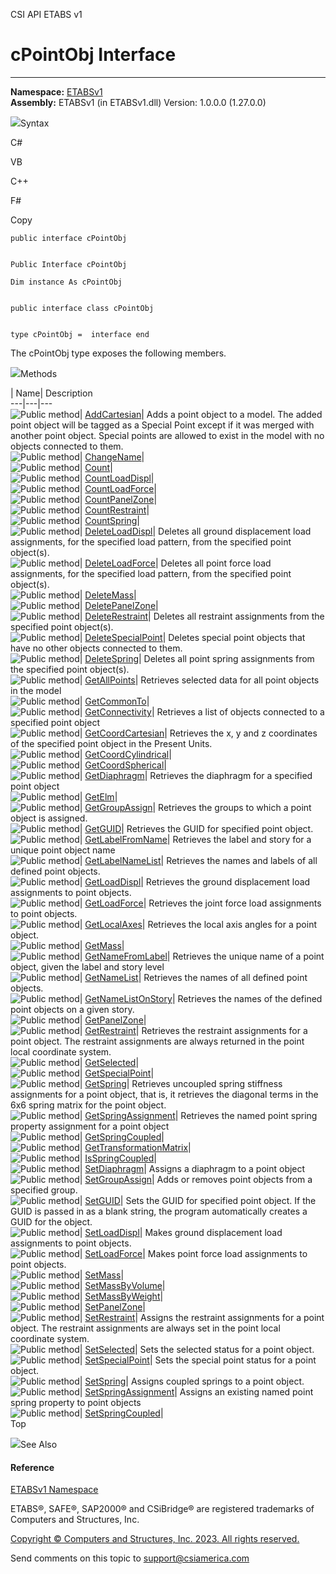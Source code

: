 ﻿

CSI API ETABS v1

# cPointObj Interface  
  
---  
  
**Namespace:** [ETABSv1](2780f1b8-2033-5289-2298-1cdb2a7508d9.htm)  
**Assembly:** ETABSv1 (in ETABSv1.dll) Version: 1.0.0.0 (1.27.0.0)

![](../icons/SectionExpanded.png)Syntax

C#

VB

C++

F#

Copy

    
    
    public interface cPointObj
    
    
    Public Interface cPointObj
    
    Dim instance As cPointObj
    
    
    public interface class cPointObj
    
    
    type cPointObj =  interface end

The cPointObj type exposes the following members.

![](../icons/SectionExpanded.png)Methods

| Name| Description  
---|---|---  
![Public method](../icons/pubmethod.gif)|
[AddCartesian](1cbd2c0c-8468-4eb1-7d48-6d635a523dbb.htm)|  Adds a point object
to a model. The added point object will be tagged as a Special Point except if
it was merged with another point object. Special points are allowed to exist
in the model with no objects connected to them.  
![Public method](../icons/pubmethod.gif)|
[ChangeName](631b1211-bb93-57a0-5573-e1530af66785.htm)|  
![Public method](../icons/pubmethod.gif)|
[Count](7c3a98f0-bc8c-8dfe-a73f-7f5214af8e75.htm)|  
![Public method](../icons/pubmethod.gif)|
[CountLoadDispl](2c0170a1-2127-f32b-133e-0a170f3c2636.htm)|  
![Public method](../icons/pubmethod.gif)|
[CountLoadForce](db6d5c6d-4cbe-70c6-a45f-af3537a5f7ca.htm)|  
![Public method](../icons/pubmethod.gif)|
[CountPanelZone](ba33252c-6ff0-0ccf-0099-da699403127f.htm)|  
![Public method](../icons/pubmethod.gif)|
[CountRestraint](df2650a3-966b-5dea-342c-8409cb41c086.htm)|  
![Public method](../icons/pubmethod.gif)|
[CountSpring](2a97f851-333f-bfbe-0340-769970600308.htm)|  
![Public method](../icons/pubmethod.gif)|
[DeleteLoadDispl](e98bc4eb-e665-d563-da3c-b6993532c2a7.htm)|  Deletes all
ground displacement load assignments, for the specified load pattern, from the
specified point object(s).  
![Public method](../icons/pubmethod.gif)|
[DeleteLoadForce](f3b8f6cc-5772-575f-f1c8-e6b95d867ed4.htm)|  Deletes all
point force load assignments, for the specified load pattern, from the
specified point object(s).  
![Public method](../icons/pubmethod.gif)|
[DeleteMass](3cc0a471-6c2a-d4f7-9206-3f300ec48ef8.htm)|  
![Public method](../icons/pubmethod.gif)|
[DeletePanelZone](a8b6dd81-c4a2-47a8-c547-08c41a5cd09d.htm)|  
![Public method](../icons/pubmethod.gif)|
[DeleteRestraint](5ed6e21a-e24f-4c2e-7dc8-28d6f70a2f85.htm)|  Deletes all
restraint assignments from the specified point object(s).  
![Public method](../icons/pubmethod.gif)|
[DeleteSpecialPoint](f53fbdd2-a713-d726-f293-197d5c9f4697.htm)|  Deletes
special point objects that have no other objects connected to them.  
![Public method](../icons/pubmethod.gif)|
[DeleteSpring](d7310c51-1ef2-90d7-2f1a-7c00d2c44b9b.htm)|  Deletes all point
spring assignments from the specified point object(s).  
![Public method](../icons/pubmethod.gif)|
[GetAllPoints](bc7e2258-e747-a623-86bd-adb193e86cd8.htm)|  Retrieves selected
data for all point objects in the model  
![Public method](../icons/pubmethod.gif)|
[GetCommonTo](825ac5d9-a64c-6d19-e0cc-3778bb881be7.htm)|  
![Public method](../icons/pubmethod.gif)|
[GetConnectivity](c0bdc330-7384-b4e0-ea45-a269d2e1e6a8.htm)|  Retrieves a list
of objects connected to a specified point object  
![Public method](../icons/pubmethod.gif)|
[GetCoordCartesian](b0b9bcdc-9d1c-0f0e-c0c1-b3d457335cb2.htm)|  Retrieves the
x, y and z coordinates of the specified point object in the Present Units.  
![Public method](../icons/pubmethod.gif)|
[GetCoordCylindrical](414ec971-fd32-6ca2-3847-e02474480bad.htm)|  
![Public method](../icons/pubmethod.gif)|
[GetCoordSpherical](67ea35ff-1992-7ecb-3a1e-96fa4dca4b8f.htm)|  
![Public method](../icons/pubmethod.gif)|
[GetDiaphragm](d6b324b0-a548-391a-859d-8b7660f3b8e9.htm)|  Retrieves the
diaphragm for a specified point object  
![Public method](../icons/pubmethod.gif)|
[GetElm](6710e3b0-201e-90f5-79f6-ab398fa80063.htm)|  
![Public method](../icons/pubmethod.gif)|
[GetGroupAssign](5983fe42-67e2-3e8b-c5fa-4752082683f6.htm)|  Retrieves the
groups to which a point object is assigned.  
![Public method](../icons/pubmethod.gif)|
[GetGUID](136af4ab-1c6a-271e-998c-0568c452e061.htm)|  Retrieves the GUID for
specified point object.  
![Public method](../icons/pubmethod.gif)|
[GetLabelFromName](90a09dcc-b4a0-5d91-d6da-714e57f968f6.htm)|  Retrieves the
label and story for a unique point object name  
![Public method](../icons/pubmethod.gif)|
[GetLabelNameList](cca52f90-0be4-9c4d-5081-f9a2e3438b05.htm)|  Retrieves the
names and labels of all defined point objects.  
![Public method](../icons/pubmethod.gif)|
[GetLoadDispl](5ecf3436-82ba-c701-d502-9ee0ddbd87cd.htm)|  Retrieves the
ground displacement load assignments to point objects.  
![Public method](../icons/pubmethod.gif)|
[GetLoadForce](c40b741a-c797-d11e-2822-6e5d156f5505.htm)|  Retrieves the joint
force load assignments to point objects.  
![Public method](../icons/pubmethod.gif)|
[GetLocalAxes](8d304afa-70e4-372e-0dc9-32ca8c8e5ea3.htm)|  Retrieves the local
axis angles for a point object.  
![Public method](../icons/pubmethod.gif)|
[GetMass](51eb544b-f781-2c45-62d5-2c629e91d05b.htm)|  
![Public method](../icons/pubmethod.gif)|
[GetNameFromLabel](87beb3b4-c01d-9417-c73e-f74aa874f67d.htm)|  Retrieves the
unique name of a point object, given the label and story level  
![Public method](../icons/pubmethod.gif)|
[GetNameList](04be0fd6-7714-d97f-96f6-fc6b6633ef9f.htm)|  Retrieves the names
of all defined point objects.  
![Public method](../icons/pubmethod.gif)|
[GetNameListOnStory](a82d61fa-3ba0-2a68-8d72-ed56b7f62333.htm)|  Retrieves the
names of the defined point objects on a given story.  
![Public method](../icons/pubmethod.gif)|
[GetPanelZone](1238680a-52d0-0fed-545f-ba16a96e1a8e.htm)|  
![Public method](../icons/pubmethod.gif)|
[GetRestraint](cabb094a-5766-a523-86cd-155dbdd57250.htm)|  Retrieves the
restraint assignments for a point object. The restraint assignments are always
returned in the point local coordinate system.  
![Public method](../icons/pubmethod.gif)|
[GetSelected](366b31a3-87da-6a2b-6a54-e01ff8d75c09.htm)|  
![Public method](../icons/pubmethod.gif)|
[GetSpecialPoint](91f7d417-3362-12ba-a158-474c51f57ee7.htm)|  
![Public method](../icons/pubmethod.gif)|
[GetSpring](001c55da-41a5-a188-8af9-15c260f79748.htm)|  Retrieves uncoupled
spring stiffness assignments for a point object, that is, it retrieves the
diagonal terms in the 6x6 spring matrix for the point object.  
![Public method](../icons/pubmethod.gif)|
[GetSpringAssignment](bbb02195-8e04-f369-e5bb-7cd33e54f923.htm)|  Retrieves
the named point spring property assignment for a point object  
![Public method](../icons/pubmethod.gif)|
[GetSpringCoupled](2bca72e5-dda3-be20-2b7a-db3033b0b728.htm)|  
![Public method](../icons/pubmethod.gif)|
[GetTransformationMatrix](bb49833f-a5d9-0bd0-3108-3976f0cc7ff3.htm)|  
![Public method](../icons/pubmethod.gif)|
[IsSpringCoupled](e16a5e55-6520-2c91-24d3-7a81241d4645.htm)|  
![Public method](../icons/pubmethod.gif)|
[SetDiaphragm](e9767ddd-290f-68bb-0127-51f5de3b3696.htm)|  Assigns a diaphragm
to a point object  
![Public method](../icons/pubmethod.gif)|
[SetGroupAssign](154a1e16-c48e-ce3d-b449-1b39e66e4dcc.htm)|  Adds or removes
point objects from a specified group.  
![Public method](../icons/pubmethod.gif)|
[SetGUID](66ee53f8-de5b-1eee-7830-ce9d1bc08ff3.htm)|  Sets the GUID for
specified point object. If the GUID is passed in as a blank string, the
program automatically creates a GUID for the object.  
![Public method](../icons/pubmethod.gif)|
[SetLoadDispl](09224328-81c8-04b8-df73-b1e3315349b4.htm)|  Makes ground
displacement load assignments to point objects.  
![Public method](../icons/pubmethod.gif)|
[SetLoadForce](ec92cef7-0528-4ff8-9285-f7c1903a98a4.htm)|  Makes point force
load assignments to point objects.  
![Public method](../icons/pubmethod.gif)|
[SetMass](1165ed64-348b-7606-f998-b0a7133e9514.htm)|  
![Public method](../icons/pubmethod.gif)|
[SetMassByVolume](9e482908-e220-469d-b762-1b86365d3b10.htm)|  
![Public method](../icons/pubmethod.gif)|
[SetMassByWeight](d3c9badc-0aae-f9f9-f343-12e9bdba98fe.htm)|  
![Public method](../icons/pubmethod.gif)|
[SetPanelZone](e247ceaa-50b9-3c2a-a918-510f5999e32c.htm)|  
![Public method](../icons/pubmethod.gif)|
[SetRestraint](8edff982-2e22-b301-9e2a-0a84f0d7087f.htm)|  Assigns the
restraint assignments for a point object. The restraint assignments are always
set in the point local coordinate system.  
![Public method](../icons/pubmethod.gif)|
[SetSelected](c861222d-4285-35b9-cfaa-0c81b9f42e59.htm)|  Sets the selected
status for a point object.  
![Public method](../icons/pubmethod.gif)|
[SetSpecialPoint](c7ba17eb-f9e2-decb-2b62-796434ea246d.htm)|  Sets the special
point status for a point object.  
![Public method](../icons/pubmethod.gif)|
[SetSpring](4e2e460b-a9f4-0b40-169c-45c363772444.htm)|  Assigns coupled
springs to a point object.  
![Public method](../icons/pubmethod.gif)|
[SetSpringAssignment](634a204c-af04-bc39-1e90-75ffc7a8d4ef.htm)|  Assigns an
existing named point spring property to point objects  
![Public method](../icons/pubmethod.gif)|
[SetSpringCoupled](11db7e9e-a256-7dbf-07d1-ef6d68e802c8.htm)|  
Top

![](../icons/SectionExpanded.png)See Also

#### Reference

[ETABSv1 Namespace](2780f1b8-2033-5289-2298-1cdb2a7508d9.htm)

ETABS®, SAFE®, SAP2000® and CSiBridge® are registered trademarks of Computers
and Structures, Inc.  

[Copyright © Computers and Structures, Inc. 2023. All rights
reserved.](http://www.csiamerica.com)

Send comments on this topic to
[support@csiamerica.com](mailto:support%40csiamerica.com?Subject=CSI%20API%20ETABS%20v1)

